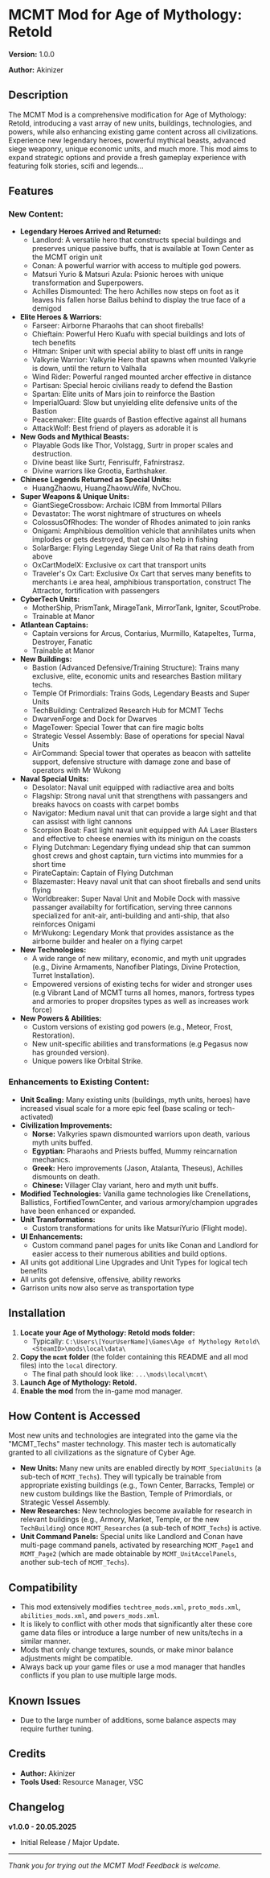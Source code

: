 # MCMT Mod for Age of Mythology: Retold

**Version:** 1.0.0

**Author:** Akinizer

## Description

The MCMT Mod is a comprehensive modification for Age of Mythology: Retold, introducing a vast array of new units, buildings, technologies, and powers, while also enhancing existing game content across all civilizations. Experience new legendary heroes, powerful mythical beasts, advanced siege weaponry, unique economic units, and much more. This mod aims to expand strategic options and provide a fresh gameplay experience with featuring folk stories, scifi and legends...

## Features

### New Content:

*   **Legendary Heroes Arrived and Returned:**
    *   Landlord: A versatile hero that constructs special buildings and preserves unique passive buffs, that is available at Town Center as the MCMT origin unit
    *   Conan: A powerful warrior with access to multiple god powers.
    *   Matsuri Yurio & Matsuri Azula: Psionic heroes with unique transformation and Superpowers.
    *   Achilles Dismounted: The hero Achilles now steps on foot as it leaves his fallen horse Bailus behind to display the true face of a demigod 
*   **Elite Heroes & Warriors:**
    *   Farseer: Airborne Pharaohs that can shoot fireballs!
    *   Chieftain: Powerful Hero Kuafu with special buildings and lots of tech benefits
    *   Hitman: Sniper unit with special ability to blast off units in range
    *   Valkyrie Warrior: Valkyrie Hero that spawns when mounted Valkyrie is down, until the return to Valhalla
    *   Wind Rider: Powerful ranged mounted archer effective in distance
    *   Partisan: Special heroic civilians ready to defend the Bastion
    *   Spartan: Elite units of Mars join to reinforce the Bastion
    *   ImperialGuard: Slow but unyielding elite defensive units of the Bastion
    *   Peacemaker: Elite guards of Bastion effective against all humans
    *   AttackWolf: Best friend of players as adorable it is 
*   **New Gods and Mythical Beasts:**
    *   Playable Gods like Thor, Volstagg, Surtr in proper scales and destruction.
    *   Divine beast like Surtr, Fenrisulfr, Fafnirstrasz.
    *   Divine warriors like Grootia, Earthshaker.
*   **Chinese Legends Returned as Special Units:**
    *   HuangZhaowu, HuangZhaowuWife, NvChou.
*   **Super Weapons & Unique Units:**
    *   GiantSiegeCrossbow: Archaic ICBM from Immortal Pillars 
    *   Devastator: The worst nightmare of structures on wheels
    *   ColossusOfRhodes: The wonder of Rhodes animated to join ranks
    *   Onigami: Amphibious demolition vehicle that annihilates units when implodes or gets destroyed, that can also help in fishing
    *   SolarBarge: Flying Legenday Siege Unit of Ra that rains death from above
    *   OxCartModelX: Exclusive ox cart that transport units
    *   Traveler's Ox Cart: Exclusive Ox Cart that serves many benefits to merchants i.e area heal, amphibious transportation, construct The Attractor, fortification with passengers
*   **CyberTech Units:**
    *   MotherShip, PrismTank, MirageTank, MirrorTank, Igniter, ScoutProbe.
    *   Trainable at Manor
*   **Atlantean Captains:**
    *   Captain versions for Arcus, Contarius, Murmillo, Katapeltes, Turma, Destroyer, Fanatic
    *   Trainable at Manor
*   **New Buildings:**
    *   Bastion (Advanced Defensive/Training Structure): Trains many exclusive, elite, economic units and researches Bastion military techs.
    *   Temple Of Primordials: Trains Gods, Legendary Beasts and Super Units
    *   TechBuilding: Centralized Research Hub for MCMT Techs
    *   DwarvenForge and Dock for Dwarves
    *   MageTower: Special Tower that can fire magic bolts
    *   Strategic Vessel Assembly: Base of operations for special Naval Units
    *   AirCommand: Special tower that operates as beacon with sattelite support, defensive structure with damage zone and base of operators with Mr Wukong
*   **Naval Special Units:**
    *   Desolator: Naval unit equipped with radiactive area and bolts
    *   Flagship: Strong naval unit that strengthens with passangers and breaks havocs on coasts with carpet bombs
    *   Navigator: Medium naval unit that can provide a large sight and that can assisst with light cannons
    *   Scorpion Boat: Fast light naval unit equipped with AA Laser Blasters and effective to cheese enemies with its minigun on the coasts
    *   Flying Dutchman: Legendary flying undead ship that can summon ghost crews and ghost captain, turn victims into mummies for a short time
    *   PirateCaptain: Captain of Flying Dutchman
    *   Blazemaster: Heavy naval unit that can shoot fireballs and send units flying
    *   Worldbreaker: Super Naval Unit and Mobile Dock with massive passanger availabilty for fortification, serving three cannons specialized for anit-air, anti-building and anti-ship, that also reinforces Onigami
    *   MrWukong: Legendary Monk that provides assistance as the airborne builder and healer on a flying carpet
*   **New Technologies:**
    *   A wide range of new military, economic, and myth unit upgrades (e.g., Divine Armaments, Nanofiber Platings, Divine Protection, Turret Installation).
    *   Empowered versions of existing techs for wider and stronger uses (e.g Vibrant Land of MCMT turns all homes, manors, fortress types and armories to proper dropsites types as well as increases work force)
*   **New Powers & Abilities:**
    *   Custom versions of existing god powers (e.g., Meteor, Frost, Restoration).
    *   New unit-specific abilities and transformations (e.g Pegasus now has grounded version).
    *   Unique powers like Orbital Strike.

### Enhancements to Existing Content:

*   **Unit Scaling:** Many existing units (buildings, myth units, heroes) have increased visual scale for a more epic feel (base scaling or tech-activated)
*   **Civilization Improvements:**
    *   **Norse:** Valkyries spawn dismounted warriors upon death, various myth units buffed.
    *   **Egyptian:** Pharaohs and Priests buffed, Mummy reincarnation mechanics.
    *   **Greek:** Hero improvements (Jason, Atalanta, Theseus), Achilles dismounts on death.
    *   **Chinese:** Villager Clay variant, hero and myth unit buffs.
*   **Modified Technologies:** Vanilla game technologies like Crenellations, Ballistics, FortifiedTownCenter, and various armory/champion upgrades have been enhanced or expanded.
*   **Unit Transformations:**
    *   Custom transformations for units like MatsuriYurio (Flight mode).
*   **UI Enhancements:**
    *   Custom command panel pages for units like Conan and Landlord for easier access to their numerous abilities and build options.
*   All units got additional Line Upgrades and Unit Types for logical tech benefits
*   All units got defensive, offensive, ability reworks
*   Garrison units now also serve as transportation type

## Installation

1.  **Locate your Age of Mythology: Retold mods folder:**
    *   Typically: `C:\Users\[YourUserName]\Games\Age of Mythology Retold\<SteamID>\mods\local\data\`
2.  **Copy the `mcmt` folder** (the folder containing this README and all mod files) into the `local` directory.
    *   The final path should look like: `...\mods\local\mcmt\`
3.  **Launch Age of Mythology: Retold.**
4.  **Enable the mod** from the in-game mod manager.

## How Content is Accessed

Most new units and technologies are integrated into the game via the "MCMT_Techs" master technology. This master tech is automatically granted to all civilizations as the signature of Cyber Age.

*   **New Units:** Many new units are enabled directly by `MCMT_SpecialUnits` (a sub-tech of `MCMT_Techs`). They will typically be trainable from appropriate existing buildings (e.g., Town Center, Barracks, Temple) or new custom buildings like the Bastion, Temple of Primordials, or Strategic Vessel Assembly.
*   **New Researches:** New technologies become available for research in relevant buildings (e.g., Armory, Market, Temple, or the new `TechBuilding`) once `MCMT_Researches` (a sub-tech of `MCMT_Techs`) is active.
*   **Unit Command Panels:** Special units like Landlord and Conan have multi-page command panels, activated by researching `MCMT_Page1` and `MCMT_Page2` (which are made obtainable by `MCMT_UnitAccelPanels`, another sub-tech of `MCMT_Techs`).

## Compatibility

*   This mod extensively modifies `techtree_mods.xml`, `proto_mods.xml`, `abilities_mods.xml`, and `powers_mods.xml`.
*   It is likely to conflict with other mods that significantly alter these core game data files or introduce a large number of new units/techs in a similar manner.
*   Mods that only change textures, sounds, or make minor balance adjustments might be compatible.
*   Always back up your game files or use a mod manager that handles conflicts if you plan to use multiple large mods.

## Known Issues

*   Due to the large number of additions, some balance aspects may require further tuning.

## Credits

*   **Author:** Akinizer
*   **Tools Used:** Resource Manager, VSC

## Changelog

**v1.0.0 - 20.05.2025**
*   Initial Release / Major Update.

---

*Thank you for trying out the MCMT Mod! Feedback is welcome.*
